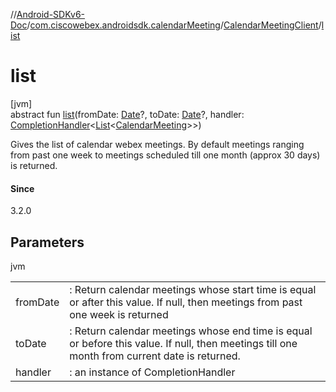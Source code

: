 //[Android-SDKv6-Doc](../../../index.md)/[com.ciscowebex.androidsdk.calendarMeeting](../index.md)/[CalendarMeetingClient](index.md)/[list](list.md)

# list

[jvm]\
abstract fun [list](list.md)(fromDate: [Date](https://docs.oracle.com/javase/8/docs/api/java/util/Date.html)?, toDate: [Date](https://docs.oracle.com/javase/8/docs/api/java/util/Date.html)?, handler: [CompletionHandler](../../com.ciscowebex.androidsdk/-completion-handler/index.md)&lt;[List](https://kotlinlang.org/api/latest/jvm/stdlib/kotlin.collections/-list/index.html)&lt;[CalendarMeeting](../-calendar-meeting/index.md)&gt;&gt;)

Gives the list of calendar webex meetings. By default meetings ranging from past one week to meetings scheduled till one month (approx 30 days) is returned.

#### Since

3.2.0

## Parameters

jvm

| | |
|---|---|
| fromDate | : Return calendar meetings whose start time is equal or after this value. If null, then meetings from past one week is returned |
| toDate | : Return calendar meetings whose end time is equal or before this value. If null, then meetings till one month from current date is returned. |
| handler | : an instance of CompletionHandler |
